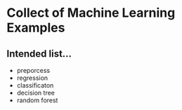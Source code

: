 # Collect of Machine Learning Examples

## Intended list...
* preporcess
* regression
* classificaton
* decision tree
* random forest